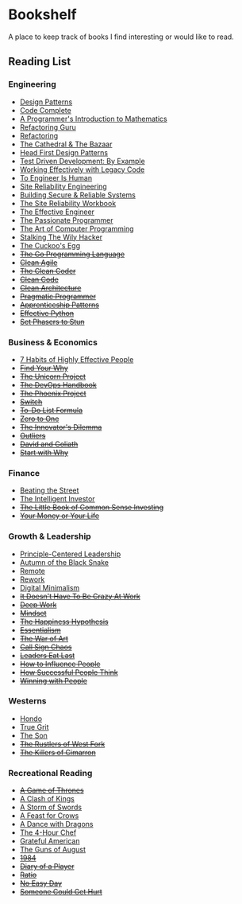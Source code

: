# Bookshelf

A place to keep track of books I find interesting or would like to read.

## Reading List

### Engineering

* [Design Patterns](https://www.amazon.com/gp/product/9332555400/)
* [Code Complete](https://www.amazon.com/gp/product/0735619670/)
* [A Programmer's Introduction to Mathematics](https://www.amazon.com/gp/product/1727125452/)
* [Refactoring Guru](https://refactoring.guru/)
* [Refactoring](https://www.amazon.com/Refactoring-Improving-Existing-Addison-Wesley-Signature/dp/0134757599/)
* [The Cathedral & The Bazaar](https://www.amazon.com/Cathedral-Bazaar-Musings-Accidental-Revolutionary/dp/1565927249/)
* [Head First Design Patterns](https://www.amazon.com/gp/product/B00AA36RZY)
* [Test Driven Development: By Example](https://www.amazon.com/gp/product/0321146530)
* [Working Effectively with Legacy Code](https://www.amazon.com/Working-Effectively-Legacy-Michael-Feathers/dp/0131177052)
* [To Engineer Is Human](https://www.amazon.com/Engineer-Human-Failure-Successful-Design/dp/0679734163)
* [Site Reliability Engineering](https://landing.google.com/sre/books/)
* [Building Secure & Reliable Systems](https://landing.google.com/sre/books/)
* [The Site Reliability Workbook](https://landing.google.com/sre/books/)
* [The Effective Engineer](https://www.amazon.com/Effective-Engineer-Engineering-Disproportionate-Meaningful/dp/0996128107)
* [The Passionate Programmer](https://www.amazon.com/Passionate-Programmer-Remarkable-Development-Pragmatic-dp-1934356344/dp/1934356344/)
* [The Art of Computer Programming](https://www.amazon.com/Computer-Programming-Volumes-1-4A-Boxed/dp/0321751043)
* [Stalking The Wily Hacker](http://pdf.textfiles.com/academics/wilyhacker.pdf)
* [The Cuckoo's Egg](https://www.amazon.com/Cuckoos-Egg-Tracking-Computer-Espionage/dp/1416507787)
* ~~[The Go Programming Language](https://www.gopl.io/)~~
* ~~[Clean Agile](https://www.amazon.com/Clean-Agile-Basics-Robert-Martin/dp/0135781868)~~
* ~~[The Clean Coder](https://www.amazon.com/gp/product/B0050JLC9Y/)~~
* ~~[Clean Code](https://www.safaribooksonline.com/library/view/clean-code/9780136083238/)~~
* ~~[Clean Architecture](https://www.safaribooksonline.com/library/view/clean-architecture-a/9780134494272/)~~
* ~~[Pragmatic Programmer](https://www.amazon.com/gp/product/020161622X/)~~
* ~~[Apprenticeship Patterns](https://www.amazon.com/gp/product/0596518382/)~~
* ~~[Effective Python](https://www.amazon.com/Effective-Python-Specific-Software-Development/dp/0134034287)~~
* ~~[Set Phasers to Stun](https://www.amazon.com/gp/product/0963617885/)~~

### Business & Economics

* [7 Habits of Highly Effective People](https://www.amazon.com/gp/product/B01069X4H0/)
* ~~[Find Your Why](https://www.amazon.com/gp/product/B01CZCW3ZA/)~~
* ~~[The Unicorn Project](https://www.amazon.com/Unicorn-Project-Developers-Disruption-Thriving/dp/1942788762/)~~
* ~~[The DevOps Handbook](https://www.amazon.com/DevOps-Handbook-World-Class-Reliability-Organizations/dp/1942788002)~~
* ~~[The Phoenix Project](https://www.amazon.com/Phoenix-Project-DevOps-Helping-Business/dp/1942788290/)~~
* ~~[Switch](https://www.amazon.com/Switch-Change-Things-When-Hard/dp/0385528752/)~~
* ~~[To-Do List Formula](https://www.amazon.com/gp/product/1539438120/)~~
* ~~[Zero to One](https://www.amazon.com/gp/product/0804139296/)~~
* ~~[The Innovator's Dilemma](https://www.amazon.com/Innovators-Dilemma-Revolutionary-Change-Business/dp/0062060244/)~~
* ~~[Outliers](https://www.amazon.com/Outliers-Story-Success-Malcolm-Gladwell/dp/0316017922/)~~
* ~~[David and Goliath](https://www.amazon.com/David-Goliath-Underdogs-Misfits-Battling/dp/0316204366/)~~
* ~~[Start with Why](https://www.amazon.com/gp/product/B002Q6XUE4)~~

### Finance

* [Beating the Street](https://www.amazon.com/gp/product/B00768D664/)
* [The Intelligent Investor](https://www.amazon.com/gp/product/B00V7328GS/)
* ~~[The Little Book of Common Sense Investing](https://www.amazon.com/gp/product/1119404509/)~~
* ~~[Your Money or Your Life](https://www.amazon.com/gp/product/0143115766/)~~

### Growth & Leadership

* [Principle-Centered Leadership](https://www.amazon.com/gp/product/B07NMZ4TLM/)
* [Autumn of the Black Snake](https://www.amazon.com/Autumn-Black-Snake-Creation-Invasion/dp/0374107343)
* [Remote](https://www.amazon.com/gp/product/B00C0ALZ0W)
* [Rework](https://www.amazon.com/Rework-Jason-Fried/dp/0307463745/)
* [Digital Minimalism](https://www.amazon.com/Digital-Minimalism-Choosing-Focused-Noisy-ebook/dp/B07DBRBP7G/)
* ~~[It Doesn't Have To Be Crazy At Work](https://www.amazon.com/gp/product/0008323445/)~~
* ~~[Deep Work](https://www.amazon.com/gp/product/1455586692)~~
* ~~[Mindset](https://www.amazon.com/Mindset-Psychology-Carol-S-Dweck/dp/0345472322)~~
* ~~[The Happiness Hypothesis](https://www.amazon.com/The-Happiness-Hypothesis-audiobook/dp/B07D5JCWLD/)~~
* ~~[Essentialism](https://www.amazon.com/Essentialism-Disciplined-Pursuit-Less/dp/B00IWYP5NI)~~
* ~~[The War of Art](https://www.amazon.com/gp/product/1936891026/)~~
* ~~[Call Sign Chaos](https://www.amazon.com/gp/product/0812996836/)~~
* ~~[Leaders Eat Last](https://www.amazon.com/gp/product/B00DGZKQM8)~~
* ~~[How to Influence People](https://www.amazon.com/gp/product/B00A0VP6AI/)~~
* ~~[How Successful People Think](https://www.amazon.com/gp/product/B00199RHE8/)~~
* ~~[Winning with People](https://www.amazon.com/gp/product/B0050OX37I/)~~

### Westerns

* [Hondo](https://www.amazon.com/gp/product/B01FIW2GFG)
* [True Grit](https://www.amazon.com/gp/product/1468306294)
* [The Son](https://www.amazon.com/gp/product/0062669818)
* ~~[The Rustlers of West Fork](https://www.amazon.com/The-Rustlers-of-West-Fork-audiobook/dp/B0076G1ZGE)~~
* ~~[The Killers of Cimarron](https://www.amazon.com/Killers-Cimarron-Frank-Leslie/dp/0451230299)~~

### Recreational Reading

* ~~[A Game of Thrones](https://www.amazon.com/gp/product/1101965487/)~~
* [A Clash of Kings](https://www.amazon.com/gp/product/1101965487/)
* [A Storm of Swords](https://www.amazon.com/gp/product/1101965487/)
* [A Feast for Crows](https://www.amazon.com/gp/product/1101965487/)
* [A Dance with Dragons](https://www.amazon.com/gp/product/1101965487/)
* [The 4-Hour Chef](https://www.amazon.com/gp/product/1328519163/)
* [Grateful American](https://www.amazon.com/dp/1400208122)
* [The Guns of August](https://www.amazon.com/Guns-August-Pulitzer-Prize-Winning-Outbreak/dp/0345476093/)
* ~~[1984](https://www.amazon.com/1984-Signet-Classics-George-Orwell/dp/0451524934)~~
* ~~[Diary of a Player](https://www.amazon.com/Diary-Player-Musical-Heroes-Guitar/dp/1451625529/)~~
* ~~[Ratio](https://www.amazon.com/gp/product/1416571728)~~
* ~~[No Easy Day](https://www.amazon.com/gp/product/B0095PEFYS)~~
* ~~[Someone Could Get Hurt](https://www.amazon.com/Someone-Could-Get-Hurt-Twenty-First-Century/dp/1592408761/)~~
